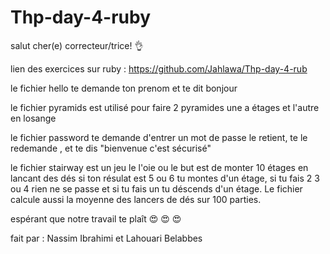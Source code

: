 # Thp-day-4-ruby

salut cher(e) correcteur/trice! 👌

lien des exercices sur ruby : https://github.com/Jahlawa/Thp-day-4-rub

le fichier hello te demande ton prenom et te dit bonjour 

le fichier pyramids est utilisé pour faire 2 pyramides une a étages et l'autre en losange

le fichier password te demande d'entrer un mot de passe le retient, te le redemande , et te dis "bienvenue c'est sécurisé"

le fichier stairway est un jeu le l'oie ou le but est de monter 10 étages en lancant des dés si ton résulat est 5 ou 6 tu montes d'un étage, si tu fais 2 3 ou 4 rien ne se passe et si tu fais un tu déscends d'un étage. Le fichier calcule aussi la moyenne des lancers de dés sur 100 parties.

espérant que notre travail te plaît  😍 😍 😍

fait par : Nassim Ibrahimi et Lahouari Belabbes
